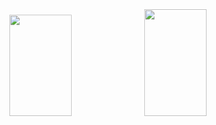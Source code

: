 
<div align="left">
 <img height="180em" width='47%' src="https://github-readme-stats.vercel.app/api?username=thaistrindad&show_icons=true&theme=radical"/>
  <a href="https://github.com/thaistrindad">
  <img height="190em" width='47%' src="https://github-readme-stats.vercel.app/api/top-langs/?username=thaistrindad&show_icons=true&theme=radical"/>
</div>
